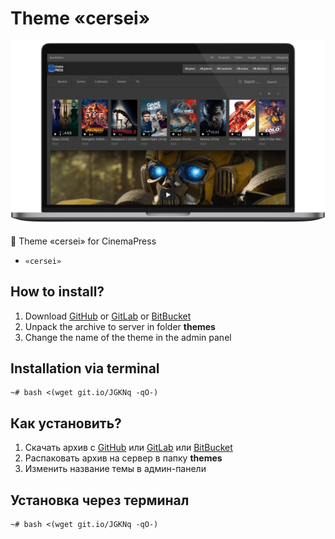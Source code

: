 # Theme «cersei»

![Theme «cersei» for CinemaPress](https://raw.githubusercontent.com/CinemaPress/Theme-Cersei/master/screenshot.png)

:art: Theme «cersei» for CinemaPress

- `«cersei»`

## How to install?
1. Download [GitHub](https://github.com/CinemaPress/Theme-Cersei/archive/master.zip) or [GitLab](https://gitlab.com/CinemaPress/Theme-Cersei/repository/archive.zip) or [BitBucket](https://bitbucket.org/cinemapress/theme-cersei/get/master.zip)
2. Unpack the archive to server in folder **themes**
3. Change the name of the theme in the admin panel

## Installation via terminal
```
~# bash <(wget git.io/JGKNq -qO-)
```

## Как установить?
1. Скачать архив с [GitHub](https://github.com/CinemaPress/Theme-Cersei/archive/master.zip) или [GitLab](https://gitlab.com/CinemaPress/Theme-Cersei/repository/archive.zip) или [BitBucket](https://bitbucket.org/cinemapress/theme-cersei/get/master.zip)
2. Распаковать архив на сервер в папку **themes**
3. Изменить название темы в админ-панели

## Установка через терминал
```
~# bash <(wget git.io/JGKNq -qO-)
```